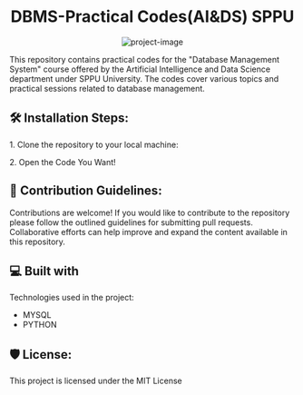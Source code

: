 <h1 align="center" id="title">DBMS-Practical Codes(AI&amp;DS) SPPU</h1>

<p align="center"><img src="" alt="project-image"></p>

<p id="description">This repository contains practical codes for the "Database Management System" course offered by the Artificial Intelligence and Data Science department under SPPU University. The codes cover various topics and practical sessions related to database management.</p>

<h2>🛠️ Installation Steps:</h2>

<p>1. Clone the repository to your local machine:</p>

<p>2. Open the Code You Want!</p>

<h2>🍰 Contribution Guidelines:</h2>

Contributions are welcome! If you would like to contribute to the repository please follow the outlined guidelines for submitting pull requests. Collaborative efforts can help improve and expand the content available in this repository.

  
  
<h2>💻 Built with</h2>

Technologies used in the project:

*   MYSQL
*   PYTHON

<h2>🛡️ License:</h2>

This project is licensed under the MIT License
